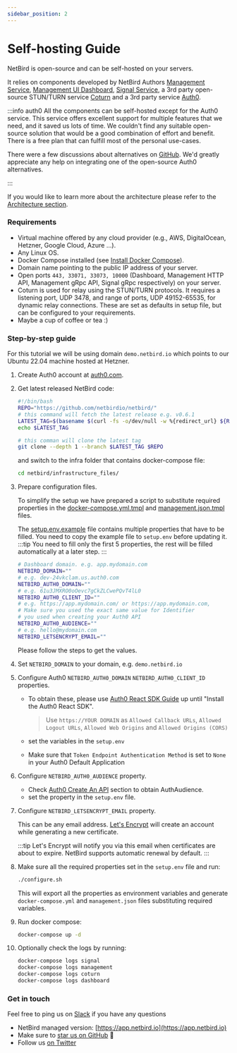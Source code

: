 ```yaml
---
sidebar_position: 2
---
```


# Self-hosting Guide

NetBird is open-source and can be self-hosted on your servers.

It relies on components developed by NetBird Authors [Management Service](https://github.com/netbirdio/netbird/tree/main/management), [Management UI Dashboard](https://github.com/netbirdio/dashboard), [Signal Service](https://github.com/netbirdio/netbird/tree/main/signal),
a 3rd party open-source STUN/TURN service [Coturn](https://github.com/coturn/coturn) and a 3rd party service [Auth0](https://auth0.com/).

:::info auth0
All the components can be self-hosted except for the Auth0 service.
This service offers excellent support for multiple features that we need, and it saved us lots of time. 
We couldn't find any suitable open-source solution that would be a good combination of effort and benefit.
There is a free plan that can fulfill most of the personal use-cases.

There were a few discussions about alternatives on [GitHub](https://github.com/netbirdio/dashboard/issues/9).
We'd greatly appreciate any help on integrating one of the open-source Auth0 alternatives.

:::



If you would like to learn more about the architecture please refer to the [Architecture section](/overview/architecture).

### Requirements

- Virtual machine offered by any cloud provider (e.g., AWS, DigitalOcean, Hetzner, Google Cloud, Azure ...).
- Any Linux OS.
- Docker Compose installed (see [Install Docker Compose](https://docs.docker.com/compose/install/)).
- Domain name pointing to the public IP address of your server.
- Open ports ```443, 33071, 33073, 10000``` (Dashboard, Management HTTP API, Management gRpc API, Signal gRpc respectively) on your server.
- Coturn is used for relay using the STUN/TURN protocols. It requires a listening port, UDP 3478, and range of ports, UDP 49152-65535, for dynamic relay connections. These are set as defaults in setup file, but can be configured to your requirements.
- Maybe a cup of coffee or tea :)

### Step-by-step guide

For this tutorial we will be using domain ```demo.netbird.io``` which points to our Ubuntu 22.04 machine hosted at Hetzner.

1. Create Auth0 account at [auth0.com](https://auth0.com/).
2. Get latest released NetBird code:

   ```bash 
   #!/bin/bash
   REPO="https://github.com/netbirdio/netbird/"
   # this command will fetch the latest release e.g. v0.6.1
   LATEST_TAG=$(basename $(curl -fs -o/dev/null -w %{redirect_url} ${REPO}releases/latest))
   echo $LATEST_TAG
   
   # this comman will clone the latest tag
   git clone --depth 1 --branch $LATEST_TAG $REPO
   ```

   and switch to the infra folder that contains docker-compose file:

   ```bash 
   cd netbird/infrastructure_files/
   ```
3. Prepare configuration files.

   To simplify the setup we have prepared a script to substitute required properties in the [docker-compose.yml.tmpl](https://github.com/netbirdio/netbird/tree/main/infrastructure_files/docker-compose.yml.tmpl) and [management.json.tmpl](https://github.com/netbirdio/netbird/tree/main/infrastructure_files/management.json.tmpl) files.

   The [setup.env.example](https://github.com/netbirdio/netbird/tree/main/infrastructure_files/setup.env.example) file contains multiple properties that have to be filled. You need to copy the example file to `setup.env` before updating it.
   :::tip
   You need to fill only the first 5 properties, the rest will be filled automatically at a later step.
   :::
   ```bash
   # Dashboard domain. e.g. app.mydomain.com
   NETBIRD_DOMAIN=""
   # e.g. dev-24vkclam.us.auth0.com
   NETBIRD_AUTH0_DOMAIN=""
   # e.g. 61u3JMXRO0oOevc7gCkZLCwePQvT4lL0
   NETBIRD_AUTH0_CLIENT_ID=""
   # e.g. https://app.mydomain.com/ or https://app.mydomain.com,
   # Make sure you used the exact same value for Identifier
   # you used when creating your Auth0 API
   NETBIRD_AUTH0_AUDIENCE=""
   # e.g. hello@mydomain.com
   NETBIRD_LETSENCRYPT_EMAIL=""
   ```

   Please follow the steps to get the values.

4. Set ```NETBIRD_DOMAIN``` to your domain, e.g.  `demo.netbird.io`

5. Configure Auth0 ```NETBIRD_AUTH0_DOMAIN``` ```NETBIRD_AUTH0_CLIENT_ID``` properties.

    * To obtain these, please use [Auth0 React SDK Guide](https://auth0.com/docs/quickstart/spa/react/01-login#configure-auth0) up until "Install the Auth0 React SDK".

      > Use ```https://YOUR DOMAIN``` as ````Allowed Callback URLs````, ```Allowed Logout URLs```, ```Allowed Web Origins``` and ```Allowed Origins (CORS)```
    * set the variables in the ```setup.env```
    * Make sure that `Token Endpoint Authentication Method` is set to `None` in your Auth0 Default Application
6. Configure ```NETBIRD_AUTH0_AUDIENCE``` property.

    * Check [Auth0 Create An API](https://auth0.com/docs/quickstart/backend/golang#create-an-api) section to obtain AuthAudience.
    * set the property in the ```setup.env``` file.
7. Configure ```NETBIRD_LETSENCRYPT_EMAIL``` property.

   This can be any email address. [Let's Encrypt](https://letsencrypt.org/) will create an account while generating a new certificate.

   :::tip
   Let's Encrypt will notify you via this email when certificates are about to expire. NetBird supports automatic renewal by default.
   :::

8. Make sure all the required properties set in the ```setup.env``` file and run:

    ```bash
    ./configure.sh
    ```

   This will export all the properties as environment variables and generate ```docker-compose.yml``` and ```management.json``` files substituting required variables.

9. Run docker compose:

   ```bash
   docker-compose up -d
   ```
10. Optionally check the logs by running:

     ```bash
     docker-compose logs signal
     docker-compose logs management
     docker-compose logs coturn
     docker-compose logs dashboard
    ```

### Get in touch

Feel free to ping us on [Slack](https://join.slack.com/t/wiretrustee/shared_invite/zt-vrahf41g-ik1v7fV8du6t0RwxSrJ96A) if you have any questions

- NetBird managed version: [https://app.netbird.io](https://app.netbird.io)
- Make sure to [star us on GitHub](https://github.com/netbirdio/netbird) :pray:
- Follow us [on Twitter](https://twitter.com/netbird)